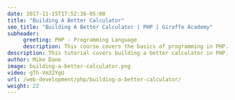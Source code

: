 ```yaml
---
date: 2017-11-15T17:52:38-05:00
title: "Building A Better Calculator"
seo_title: "Building A Better Calculator | PHP | Giraffe Academy"
subheader:
     greeting: PHP - Programming Language
     description: This course covers the basics of programming in PHP. Work your way through the videos and we'll teach you everything you need to know to start your programming journey!
description: This tutorial covers building a better calculator in PHP.
author: Mike Dane
image: building-a-better-calculator.png
video: gTh-Vm32YgU
url: /web-development/php/building-a-better-calculator/
weight: 22
---
```

